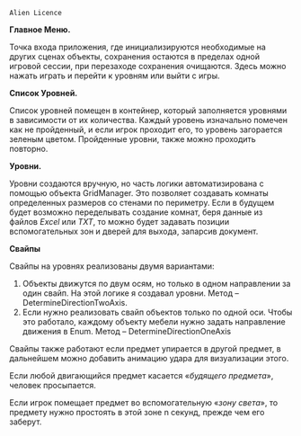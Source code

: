     Alien Licence

**Главное Меню.**

Точка входа приложения, где инициализируются необходимые на других сценах объекты, сохранения остаются в пределах одной игровой сессии, при перезаходе сохранения очищаются. Здесь можно нажать играть и перейти к уровням или выйти с игры.

**Список Уровней.**

Список уровней помещен в контейнер, который заполняется уровнями в зависимости от их количества. Каждый уровень изначально помечен как не пройденный, и если игрок проходит его, то уровень загорается зеленым цветом. Пройденные уровни, также можно проходить повторно.

**Уровни.**

Уровни создаются вручную, но часть логики автоматизирована с помощью объекта GridManager. Это позволяет создавать комнаты определенных размеров со стенами по периметру. Если в будущем будет возможно переделывать создание комнат, беря данные из файлов _Excel_ или _TXT_, то можно будет задавать позиции вспомогательных зон и дверей для выхода, запарсив документ.

**Свайпы**

Свайпы на уровнях реализованы двумя вариантами:

1. Объекты движутся по двум осям, но только в одном направлении за один свайп. На этой логике я создавал уровни. Метод – DetermineDirectionTwoAxis.
2. Если нужно реализовать свайп объектов только по одной оси. Чтобы это работало, каждому объекту мебели нужно задать направление движения в Enum. Метод – DetermineDirectionOneAxis

Свайпы также работают если предмет упирается в другой предмет, в дальнейшем можно добавить анимацию удара для визуализации этого.

Если любой двигающийся предмет касается «_будящего предмета_», человек просыпается.

Если игрок помещает предмет во вспомогательную «_зону света_», то предмету нужно простоять в этой зоне n секунд, прежде чем его заберут.
